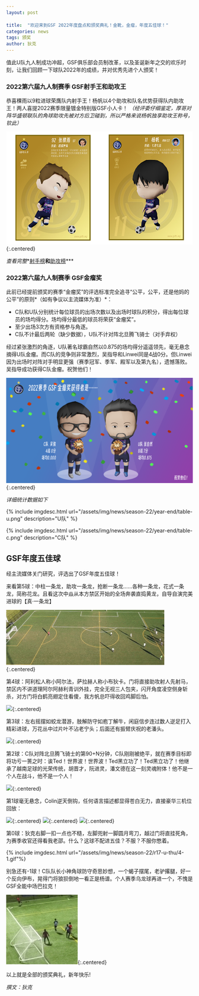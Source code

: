 ```yaml
---
layout: post

title:  "欢迎来到GSF 2022年度盘点和颁奖典礼！金靴，金瘤，年度五佳球！"
categories: news
tags: 颁奖
author: 狄克
---
```


值此U队九人制成功冲超，GSF俱乐部会员制改革，以及圣诞新年之交的欢乐时刻，让我们回顾一下球队2022年的成绩，并对优秀先进个人颁奖！

### 2022第六届九人制赛季 GSF射手王和助攻王

恭喜稞雨以9粒进球荣膺队内射手王！杨帆以4个助攻和队名优势获得队内助攻王！两人喜提2022赛季限量镀金特别版GSF小人卡！
*（经评委仔细鉴定，厚哥对阵华盛顿联队的角球助攻先被对方后卫碰到，所以严格来说杨帆独享助攻王称号，钦此）*

![](/assets/img/news/season-22/year-end/2022-gold-card.jpg){:.centered}

*查看完整**[射手榜](/seasons/22q4/goal_scorers)**和**[助攻榜](/seasons/22q4/assists_list)***

### 2022第六届九人制赛季 GSF金瘤奖

此前已经提前颁奖的赛季“金瘤奖”的评选标准完全追寻“公平，公平，还是他妈的公平”的原则*（如有争议以主流媒体为准）*：

* C队和U队分别统计每位球员的出场次数以及出场时球队的积分，得出每位球员的场均得分。场均得分最低的球员将荣获“金瘤奖”。
* 至少出场3次方有资格参与角逐。
* C队不计最后两轮（缺少数据），U队不计对阵北旦腾飞骑士（对手弃权）

经过紧张激烈的角逐，U队著名球霸自然以0.875的场均得分遥遥领先，毫无悬念摘得U队金瘤。而C队的竞争则非常激烈，吴指导和Linwei同是4战0分。但Linwei因为出场时对阵对手明显更强（赛季冠军、季军、殿军以及第九名），遗憾落败。吴指导成功获得C队金瘤。祝贺他们！

![](/assets/img/news/season-22/year-end/jlj.png){:.centered}

*详细统计数据如下*

{% include imgdesc.html url="/assets/img/news/season-22/year-end/table-u.png" description="U队" %}

{% include imgdesc.html url="/assets/img/news/season-22/year-end/table-c.png" description="C队" %}

## GSF年度五佳球

经主流媒体关门研究，评选出了GSF年度五佳球！

来看第5球：中柱一条龙，助攻一条龙，抢断一条龙……各种一条龙，花式一条龙，简称花龙。且看这次中焱从本方禁区开始的全场奔袭直捣黄龙，自导自演完美进球的【真·一条龙】

![](/assets/img/news/season-22/year-end/5.gif){:.centered}

第4球：阿利松人称小阿尔法，萨拉赫人称小布狄卡。门将直接助攻射人先射马，禁区内不讲道理阿尔阿赫利青训外挂，完全无视三人包夹，闪开角度凌空侧身斩杀，对方门将白鹤亮翅定住看傻，我方帆总吓得收回鸡脚后怕。

![](/assets/img/news/season-22/year-end/4.gif){:.centered}

第3球：左右摇摆如蛟龙潜游，肢解防守如庖丁解牛，闲庭信步连过数人逆足打入精彩进球，万花丛中过片叶不沾老宁头；后面还有振臂庆祝的老潘头。

![](/assets/img/news/season-22/year-end/3.gif){:.centered}

第2球：C队对阵北旦腾飞骑士的第90+N分钟，C队刚刚被绝平，就在赛季目标即将功亏一篑之时：诶Ted！世界波！世界波！Ted黑立功了！Ted黑立功了！他继承了越南足球的光荣传统，胡晋才，阮进灵，潘文德在这一刻灵魂附体！他不是一个人在战斗，他不是一个人！

![](/assets/img/news/season-22/r15-c-bd/12.gif){:.centered}

第1球毫无悬念，Colin逆天倒钩，任何语言描述都显得苍白无力，直接豪华三机位回放：

![](/assets/img/news/season-22/r1_calblue/r1_coling_goal_camera1.gif){:.centered}
![](/assets/img/news/season-22/r1_calblue/r1_coling_goal_camera2.gif){:.centered}
![](/assets/img/news/season-22/r1_calblue/r1_coling_goal_camera3.gif){:.centered}

第0球：狄克右脚一扣一点也不糙，左脚兜射一脚圆月弯刀，越过门将直挂死角，为赛季收官还得看我老邵。什么？这球不配进五佳？不服？不服你憋着。

{% include imgdesc.html url="/assets/img/news/season-22/r17-u-thu/4-1.gif"%}

别急还有-1球！C队队长小神角球防守奇思妙想，一个蝎子摆尾，老驴撂腿，好一个反向伊布，晃得门将狼狈倒地一看正是杨谱。个人赛季乌龙球再进一个，不愧是GSF全能中场巴拉克！

![](/assets/img/news/season-22/year-end/n1.gif){:.centered}

以上就是全部的颁奖典礼，新年快乐!

*撰文：狄克*
